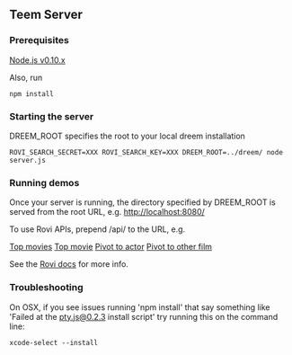 ## Teem Server

### Prerequisites

[Node.js v0.10.x](http://nodejs.org/download/)

Also, run

    npm install

### Starting the server

DREEM_ROOT specifies the root to your local dreem installation

    ROVI_SEARCH_SECRET=XXX ROVI_SEARCH_KEY=XXX DREEM_ROOT=../dreem/ node server.js

### Running demos
Once your server is running, the directory specified by DREEM_ROOT is served from the root URL, e.g. [http://localhost:8080/](http://localhost:8080/)

To use Rovi APIs, prepend /api/ to the URL, e.g. 

[Top movies](http://wafer.local:8080/api/search/v2.1/amgvideo/filterbrowse?entitytype=movie&filter=editorialrating>8&filter=releaseyear>1500&&include=cast,images&size=1000)
[Top movie](http://wafer.local:8080/api/search/v2.1/amgvideo/filterbrowse?entitytype=movie&filter=editorialrating>8&filter=releaseyear>1500&&include=cast,images&size=1)
[Pivot to actor](http://wafer.local:8080/api/search/v2.1/amgvideo/search?entitytype=credit&include=filmography&query=Yoko+Maki)
[Pivot to other film](http://wafer.local:8080/api/search/v2.1/amgvideo/search?entitytype=video&include=cast&query=Hard+Romanticker)

See the [Rovi docs](http://prod-doc.rovicorp.com/mashery/index.php/Rovi-Data) for more info.

### Troubleshooting
On OSX, if you see issues running 'npm install' that say something like 'Failed at the pty.js@0.2.3 install script' try running this on the command line:

    xcode-select --install


